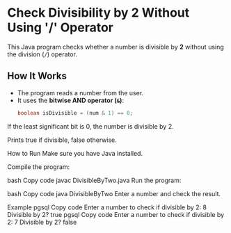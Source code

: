 # Check Divisibility by 2 Without Using '/' Operator

This Java program checks whether a number is divisible by **2** without using the division (`/`) operator.

## How It Works

- The program reads a number from the user.
- It uses the **bitwise AND operator (`&`)**:
  ```java
  boolean isDivisible = (num & 1) == 0;
If the least significant bit is 0, the number is divisible by 2.

Prints true if divisible, false otherwise.

How to Run
Make sure you have Java installed.

Compile the program:

bash
Copy code
javac DivisibleByTwo.java
Run the program:

bash
Copy code
java DivisibleByTwo
Enter a number and check the result.

Example
pgsql
Copy code
Enter a number to check if divisible by 2: 8
Divisible by 2? true
pgsql
Copy code
Enter a number to check if divisible by 2: 7
Divisible by 2? false
